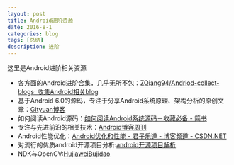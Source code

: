 ```yaml
---
layout: post
title: Android进阶资源
date: 2016-8-1
categories: blog
tags: [总结]
description: 进阶
---
```


这里是Android进阶相关资源        

- 各方面的Android进阶合集，几乎无所不包：[ZQiang94/Andriod-collect-blogs: 收集Android相关blog](https://github.com/ZQiang94/Andriod-collect-blogs)      
- 基于Android 6.0的源码，专注于分享Android系统原理、架构分析的原创文章：[Gityuan博客](http://gityuan.com/)    
- 如何阅读Android源码：[如何阅读Android系统源码－收藏必备 - 简书](http://www.jianshu.com/p/b3580904d298)
- 专注与先进前沿的相关技术：[Android博客周刊](http://www.androidblog.cn/)        
- Android性能优化：[Android优化和性能 - 君子乐道 - 博客频道 - CSDN.NET](http://blog.csdn.net/zjqblog/article/details/48417411)           
- 对流行的优质android开源项目分析:[android开源项目解析](https://github.com/wingjay/android-open-source-project-cracking)
- NDK与OpenCV:[HujiaweiBujidao](http://hujiaweibujidao.github.io/mobile/)            